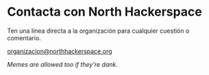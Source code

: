 # Contacta con North Hackerspace

Ten una línea directa a la organización para cualquier cuestión o comentario.

organizacion@northhackerspace.org

_Memes are allowed too if they're dank._
